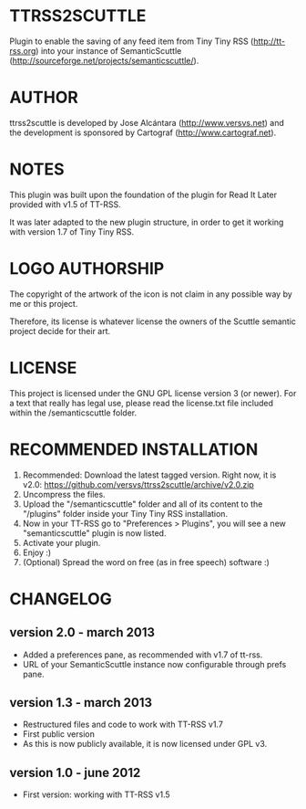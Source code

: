 TTRSS2SCUTTLE
=============

Plugin to enable the saving of any feed item from Tiny Tiny RSS (http://tt-rss.org) into your instance of SemanticScuttle (http://sourceforge.net/projects/semanticscuttle/).

AUTHOR
======
ttrss2scuttle is developed by Jose Alcántara (http://www.versvs.net) and the development is sponsored by Cartograf (http://www.cartograf.net).


NOTES
=====

This plugin was built upon the foundation of the plugin for Read It Later provided with v1.5 of TT-RSS.

It was later adapted to the new plugin structure, in order to get it working with version 1.7 of Tiny Tiny RSS.


LOGO AUTHORSHIP
===============
The copyright of the artwork of the icon is not claim in any possible way by me or this project.

Therefore, its license is whatever license the owners of the Scuttle semantic project decide for their art.


LICENSE
=======
This project is licensed under the GNU GPL license version 3 (or newer). For a text that really has legal use, please read the license.txt file included within the /semanticscuttle folder.



RECOMMENDED INSTALLATION
========================
1. Recommended: Download the latest tagged version. Right now, it is v2.0: https://github.com/versvs/ttrss2scuttle/archive/v2.0.zip
2. Uncompress the files.
3. Upload the "/semanticscuttle" folder and all of its content to the "/plugins" folder inside your Tiny Tiny RSS installation.
4. Now in your TT-RSS go to "Preferences > Plugins", you will see a new "semanticscuttle" plugin is now listed.
5. Activate your plugin.
6. Enjoy :)
7. (Optional) Spread the word on free (as in free speech) software :)


CHANGELOG
=========

version 2.0 - march 2013
------------------------
* Added a preferences pane, as recommended with v1.7 of tt-rss.
* URL of your SemanticScuttle instance now configurable through prefs pane.


version 1.3 - march 2013
------------------------
* Restructured files and code to work with TT-RSS v1.7
* First public version
* As this is now publicly available, it is now licensed under GPL v3.


version 1.0 - june 2012
-----------------------
* First version: working with TT-RSS v1.5


